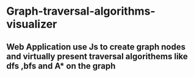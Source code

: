# Graph-traversal-algorithms-visualizer
## Web Application use Js to create graph nodes and virtually present traversal algorithems like dfs ,bfs and A* on the graph
